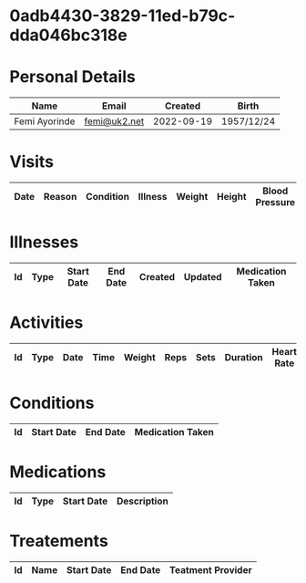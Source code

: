 
# 0adb4430-3829-11ed-b79c-dda046bc318e

# Personal Details

| Name | Email | Created | Birth |
| ---  | ---   | ---     | ---   |
| Femi Ayorinde| femi@uk2.net | 2022-09-19   | 1957/12/24|

# Visits

| Date | Reason | Condition | Illness | Weight | Height | Blood Pressure | Communication | 
| --- | --- | --- | --- | --- | --- | --- | --- | 

# Illnesses

| Id | Type | Start Date | End Date | Created | Updated | Medication Taken |  
| --- | --- | --- | --- | --- | --- | --- | 


# Activities

| Id | Type | Date | Time | Weight | Reps | Sets | Duration | Heart Rate | Calories Burned |
| --- | --- | --- | --- | --- | --- | --- | --- | --- | --- |


# Conditions

| Id | Start Date | End Date | Medication Taken |  
| --- | --- | --- | --- |


# Medications<a id=meds></a>

| Id | Type | Start Date | Description |
| --- | --- | --- | --- | 


# Treatements

| Id | Name | Start Date | End Date | Teatment Provider |  
| --- | --- | --- | --- | -- |
